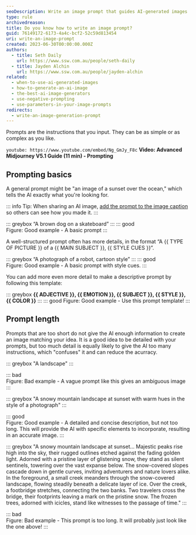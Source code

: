```yaml
---
seoDescription: Write an image prompt that guides AI-generated images
type: rule
archivedreason:
title: Do you know how to write an image prompt?
guid: 76149172-6173-4a4c-bcf2-52c59d813454
uri: write-an-image-prompt
created: 2023-06-30T00:00:00.000Z
authors:
  - title: Seth Daily
    url: https://www.ssw.com.au/people/seth-daily
  - title: Jayden Alchin
    url: https://www.ssw.com.au/people/jayden-alchin
related:
  - when-to-use-ai-generated-images
  - how-to-generate-an-ai-image
  - the-best-ai-image-generators
  - use-negative-prompting
  - use-parameters-in-your-image-prompts
redirects:
  - write-an-image-generation-prompt
---
```


Prompts are the instructions that you input. They can be as simple or as complex as you like.

<!--endintro-->

`youtube: https://www.youtube.com/embed/Ng_GmJy_F8c`
**Video: Advanced Midjourney V5.1 Guide (11 min) - Prompting**

## Prompting basics

A general prompt might be "an image of a sunset over the ocean," which tells the AI exactly what you're looking for.

::: info
Tip: When sharing an AI image, [add the prompt to the image caption](/add-useful-and-concise-figure-captions) so others can see how you made it.
:::

::: greybox
“A brown dog on a skateboard”
:::
::: good  
Figure: Good example - A basic prompt
:::

A well-structured prompt often has more details, in the format “A {{ TYPE OF PICTURE }} of a {{ MAIN SUBJECT }}, {{ STYLE CUES }}”.

::: greybox
“A photograph of a robot, cartoon style”
:::
::: good  
Figure: Good example - A basic prompt with style cues.
:::

You can add more even more detail to make a descriptive prompt by following this template:

::: greybox
**{{ ADJECTIVE }}, {{ EMOTION }}, {{ SUBJECT }}, {{ STYLE }}, {{ COLOR }}**
:::
::: good
Figure: Good example - Use this prompt template!
:::

## Prompt length

Prompts that are too short do not give the AI enough information to create an image matching your idea. It is a good idea to be detailed with your prompts, but too much detail is equally likely to give the AI too many instructions, which "confuses" it and can reduce the acurracy.

::: greybox
"A landscape"
:::

::: bad  
Figure: Bad example - A vague prompt like this gives an ambiguous image
:::

::: greybox
"A snowy mountain landscape at sunset with warm hues in the style of a photograph"
:::

::: good  
Figure: Good example - A detailed and concise description, but not too long. This will provide the AI with specific elements to incorporate, resulting in an accurate image.
:::

::: greybox
"A snowy mountain landscape at sunset... Majestic peaks rise high into the sky, their rugged outlines etched against the fading golden light. Adorned with a pristine layer of glistening snow, they stand as silent sentinels, towering over the vast expanse below. The snow-covered slopes cascade down in gentle curves, inviting adventurers and nature lovers alike. In the foreground, a small creek meanders through the snow-covered landscape, flowing steadily beneath a delicate layer of ice. Over the creek, a footbridge stretches, connecting the two banks. Two travelers cross the bridge, their footprints leaving a mark on the pristine snow. The frozen trees, adorned with icicles, stand like witnesses to the passage of time."
:::

::: bad  
Figure: Bad example - This prompt is too long. It will probably just look like the one above!
:::
